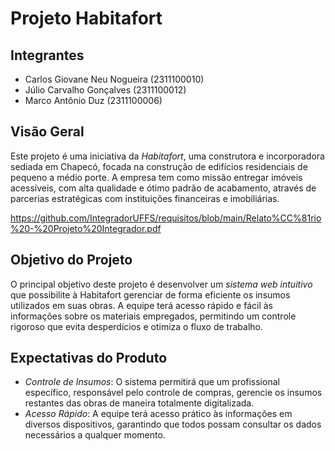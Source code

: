 # Projeto Habitafort

## Integrantes
- Carlos Giovane Neu Nogueira (2311100010)
- Júlio Carvalho Gonçalves (2311100012)
- Marco Antônio Duz (2311100006)

## Visão Geral

Este projeto é uma iniciativa da *Habitafort*, uma construtora e incorporadora sediada em Chapecó, focada na construção de edifícios residenciais de pequeno a médio porte. A empresa tem como missão entregar imóveis acessíveis, com alta qualidade e ótimo padrão de acabamento, através de parcerias estratégicas com instituições financeiras e imobiliárias.

https://github.com/IntegradorUFFS/requisitos/blob/main/Relato%CC%81rio%20-%20Projeto%20Integrador.pdf

## Objetivo do Projeto

O principal objetivo deste projeto é desenvolver um *sistema web intuitivo* que possibilite à Habitafort gerenciar de forma eficiente os insumos utilizados em suas obras. A equipe terá acesso rápido e fácil às informações sobre os materiais empregados, permitindo um controle rigoroso que evita desperdícios e otimiza o fluxo de trabalho.

## Expectativas do Produto

-  ⁠*Controle de Insumos*: O sistema permitirá que um profissional específico, responsável pelo controle de compras, gerencie os insumos restantes das obras de maneira totalmente digitalizada.
-  ⁠*Acesso Rápido*: A equipe terá acesso prático às informações em diversos dispositivos, garantindo que todos possam consultar os dados necessários a qualquer momento.
